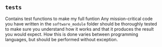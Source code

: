 ## `tests`
Contains test functions to make my full funtion
Any mission-critical code you have written in the `software_module` folder should be thoroughly tested to make sure you understand how it works and that it produces the result you would expect. How this is done varies between programming languages, but should be performed without exception. 

